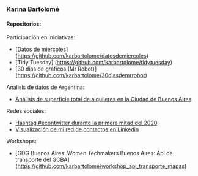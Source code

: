 ### Karina Bartolomé

#### Repositorios: 

Participación en iniciativas: 
- [Datos de miércoles] (https://github.com/karbartolome/datosdemiercoles)
- [Tidy Tuesday] (https://github.com/karbartolome/tidytuesday)
- [30 días de gráficos (Mr Robot)] (https://github.com/karbartolome/30diasdemrrobot)

Analisis de datos de Argentina: 
- [Análisis de superficie total de alquileres en la Ciudad de Buenos Aires](https://github.com/karbartolome/datos_argentina/tree/master/R) 

Redes sociales: 
- [Hashtag #econtwitter durante la primera mitad del 2020](https://github.com/karbartolome/twitter)
- [Visualización de mi red de contactos en Linkedin](https://github.com/karbartolome/linkedin-network) 

Workshops: 
- [GDG Buenos Aires: Women Techmakers Buenos Aires: Api de transporte del GCBA] (https://github.com/karbartolome/workshop_api_transporte_mapas)
